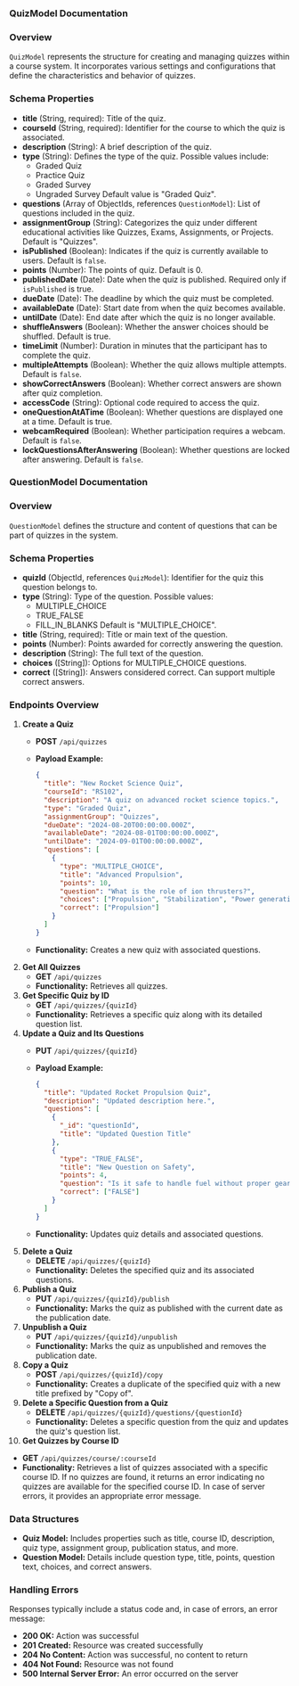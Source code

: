 ### QuizModel Documentation

### Overview

`QuizModel` represents the structure for creating and managing quizzes within a course system. It incorporates various settings and configurations that define the characteristics and behavior of quizzes.

### Schema Properties

- **title** (String, required): Title of the quiz.
- **courseId** (String, required): Identifier for the course to which the quiz is associated.
- **description** (String): A brief description of the quiz.
- **type** (String): Defines the type of the quiz. Possible values include:
    - Graded Quiz
    - Practice Quiz
    - Graded Survey
    - Ungraded Survey
    Default value is "Graded Quiz".
- **questions** (Array of ObjectIds, references `QuestionModel`): List of questions included in the quiz.
- **assignmentGroup** (String): Categorizes the quiz under different educational activities like Quizzes, Exams, Assignments, or Projects. Default is "Quizzes".
- **isPublished** (Boolean): Indicates if the quiz is currently available to users. Default is `false`.
- **points** (Number): The points of quiz. Default is 0.
- **publishedDate** (Date): Date when the quiz is published. Required only if `isPublished` is true.
- **dueDate** (Date): The deadline by which the quiz must be completed.
- **availableDate** (Date): Start date from when the quiz becomes available.
- **untilDate** (Date): End date after which the quiz is no longer available.
- **shuffleAnswers** (Boolean): Whether the answer choices should be shuffled. Default is true.
- **timeLimit** (Number): Duration in minutes that the participant has to complete the quiz.
- **multipleAttempts** (Boolean): Whether the quiz allows multiple attempts. Default is `false`.
- **showCorrectAnswers** (Boolean): Whether correct answers are shown after quiz completion.
- **accessCode** (String): Optional code required to access the quiz.
- **oneQuestionAtATime** (Boolean): Whether questions are displayed one at a time. Default is true.
- **webcamRequired** (Boolean): Whether participation requires a webcam. Default is `false`.
- **lockQuestionsAfterAnswering** (Boolean): Whether questions are locked after answering. Default is `false`.

### QuestionModel Documentation

### Overview

`QuestionModel` defines the structure and content of questions that can be part of quizzes in the system.

### Schema Properties

- **quizId** (ObjectId, references `QuizModel`): Identifier for the quiz this question belongs to.
- **type** (String): Type of the question. Possible values:
    - MULTIPLE_CHOICE
    - TRUE_FALSE
    - FILL_IN_BLANKS
    Default is "MULTIPLE_CHOICE".
- **title** (String, required): Title or main text of the question.
- **points** (Number): Points awarded for correctly answering the question.
- **description** (String): The full text of the question.
- **choices** ([String]): Options for MULTIPLE_CHOICE questions.
- **correct** ([String]): Answers considered correct. Can support multiple correct answers.


### Endpoints Overview

1. **Create a Quiz**
    - **POST** `/api/quizzes`
    - **Payload Example:**
        
        ```json
        {
          "title": "New Rocket Science Quiz",
          "courseId": "RS102",
          "description": "A quiz on advanced rocket science topics.",
          "type": "Graded Quiz",
          "assignmentGroup": "Quizzes",
          "dueDate": "2024-08-20T00:00:00.000Z",
          "availableDate": "2024-08-01T00:00:00.000Z",
          "untilDate": "2024-09-01T00:00:00.000Z",
          "questions": [
            {
              "type": "MULTIPLE_CHOICE",
              "title": "Advanced Propulsion",
              "points": 10,
              "question": "What is the role of ion thrusters?",
              "choices": ["Propulsion", "Stabilization", "Power generation", "Communication"],
              "correct": ["Propulsion"]
            }
          ]
        }
        
        ```
        
    - **Functionality:** Creates a new quiz with associated questions.
2. **Get All Quizzes**
    - **GET** `/api/quizzes`
    - **Functionality:** Retrieves all quizzes.
3. **Get Specific Quiz by ID**
    - **GET** `/api/quizzes/{quizId}`
    - **Functionality:** Retrieves a specific quiz along with its detailed question list.
4. **Update a Quiz and Its Questions**
    - **PUT** `/api/quizzes/{quizId}`
    - **Payload Example:**
        
        ```json
        {
          "title": "Updated Rocket Propulsion Quiz",
          "description": "Updated description here.",
          "questions": [
            {
              "_id": "questionId",
              "title": "Updated Question Title"
            },
            {
              "type": "TRUE_FALSE",
              "title": "New Question on Safety",
              "points": 4,
              "question": "Is it safe to handle fuel without proper gear?",
              "correct": ["FALSE"]
            }
          ]
        }
        
        ```
        
    - **Functionality:** Updates quiz details and associated questions.
5. **Delete a Quiz**
    - **DELETE** `/api/quizzes/{quizId}`
    - **Functionality:** Deletes the specified quiz and its associated questions.
6. **Publish a Quiz**
    - **PUT** `/api/quizzes/{quizId}/publish`
    - **Functionality:** Marks the quiz as published with the current date as the publication date.
7. **Unpublish a Quiz**
    - **PUT** `/api/quizzes/{quizId}/unpublish`
    - **Functionality:** Marks the quiz as unpublished and removes the publication date.
8. **Copy a Quiz**
    - **POST** `/api/quizzes/{quizId}/copy`
    - **Functionality:** Creates a duplicate of the specified quiz with a new title prefixed by "Copy of".
9. **Delete a Specific Question from a Quiz**
    - **DELETE** `/api/quizzes/{quizId}/questions/{questionId}`
    - **Functionality:** Deletes a specific question from the quiz and updates the quiz's question list.
10. **Get Quizzes by Course ID**
- **GET** `/api/quizzes/course/:courseId`
- **Functionality:** Retrieves a list of quizzes associated with a specific course ID. If no quizzes are found, it returns an error indicating no quizzes are available for the specified course ID. In case of server errors, it provides an appropriate error message.

### Data Structures

- **Quiz Model:** Includes properties such as title, course ID, description, quiz type, assignment group, publication status, and more.
- **Question Model:** Details include question type, title, points, question text, choices, and correct answers.

### Handling Errors

Responses typically include a status code and, in case of errors, an error message:

- **200 OK:** Action was successful
- **201 Created:** Resource was created successfully
- **204 No Content:** Action was successful, no content to return
- **404 Not Found:** Resource was not found
- **500 Internal Server Error:** An error occurred on the server
